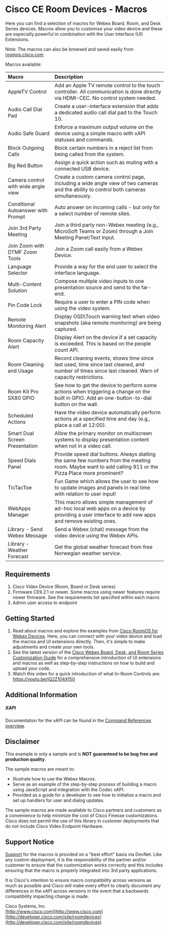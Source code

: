# Cisco CE Room Devices - Macros
Here you can find a selection of macros for Webex Board, Room, and Desk Series devices. Macros allow you to customise your video device and these are especially powerful in combination with the User Interface (UI) Extensions.

Note: The macros can also be browsed and saved easily from [roomos.cisco.com](https://roomos.cisco.com)

Macros available:


| Macro        | Description           |
| :------------------------ |:-------------|
| AppleTV Control      | Add an Apple TV remote control to the touch controller. All communication is done directly via HDMI-CEC. No control system needed.      |
| Audio Call Dial Pad | Create a user-interface extension that adds a dedicated audio call dial pad to the Touch 10. |
| Audio Safe Guard      | Enforce a maximum output volume on the device using a simple macro with xAPI statuses and commands.     |
| Block Outgoing Calls | Block certain numbers in a reject list from being called from the system. |
| Big Red Button | Assign a quick action such as muting with a connected USB device. |
| Camera control with wide angle view      | Create a custom camera control page, including a wide angle view of two cameras and the ability to control both cameras simultaneously.      |
| Conditional Autoanswer with Prompt      | Auto answer on incoming calls - but only for a select number of remote sites.      |
| Join 3rd Party Meeting | Join a third party non-Webex meeting (e.g., MicroSoft Teams or Zoom) through a Join Meeting Panel/Text Input. |
| Join Zoom with DTMF Zoom Tools | Join a Zoom call easily from a Webex Device. |
| Language Selector      | Provide a way for the end user to select the interface language. |
| Multi-Content Solution | Compose multiple video inputs to one presentation source and send to the far-end. |
| Pin Code Lock | Require a user to enter a PIN code when using the video system. |
| Remote Monitoring Alert | Display OSD\Touch warning text when video snapshots (aka remote monitoring) are being captured. |
| Room Capacity Alert | Display Alert on the device if a set capacity is exceeded. This is based on the people count API. |
| Room Cleaning and Usage | Record cleaning events, shows time since last used, time since last cleaned, and number of times since last cleaned. Warn of capacity restrictions. |
| Room Kit Pro SX80 GPIO | See how to get the device to perform some actions when triggering a change on the built in GPIO. Add an one-button-to-dial button on the wall. |
| Scheduled Actions | Have the video device automatically perform actions at a specified time and day (e.g., place a call at 12:00). |
| Smart Dual Screen Presentation | Allow the primary monitor on multiscreen systems to display presentation content when not in a video call. |
| Speed Dials Panel | Provide speed dial buttons. Always dialling the same few numbers from the meeting room. Maybe want to add calling 911 or the Pizza Place more prominent?     |
| TicTacToe      | Fun Game which allows the user to see how to update images and panels in real time with relation to user input!    |
| WebApps Manager  | This macro allows simple management of ad-hoc local web apps on a device by providing a user interface to add new apps and remove existing ones. |
| Library - Send Webex Message | Send a Webex (chat) message from the video device using the Webex APIs. |
| Library - Weather Forecast | Get the global weather forecast from free Norwegian weather service. |

## Requirements
1. Cisco Video Device (Room, Board or Desk series)
2. Firmware CE9.2.1 or newer. Some macros using newer features require newer firmware. See the requirements list specified within each macro.
3. Admin user access to endpoint

## Getting Started
1. Read about macros and explore the examples from [Cisco RoomOS for Webex Devices](https://roomos.cisco.com). Here, you can connect with your video device and load the macros and UI extensions directly. Then, it's simple to make adjustments and create your own tools.
2. See the latest version of the [Cisco Webex Board, Desk, and Room Series Customization Guide](https://www.cisco.com/c/en/us/support/collaboration-endpoints/spark-room-kit-series/products-installation-and-configuration-guides-list.html) for a comprehensive introduction of UI extensions and macros as well as step-by-step instructions on how to build and upload your code.
3. Watch this video for a quick introduction of what In-Room Controls are: https://youtu.be/IQ2Z104Xf50

## Additional Information
##### XAPI
Documentation for the xAPI can be found in the [Command References overview](https://www.cisco.com/c/en/us/support/collaboration-endpoints/telepresence-quick-set-series/products-command-reference-list.html).

## Disclaimer
This example is only a sample and is **NOT guaranteed to be bug free and production quality**.

The sample macros are meant to:
- Illustrate how to use the Webex Macros.
- Serve as an example of the step-by-step process of building a macro using JavaScript and integration with the Codec xAPI.
- Provided as a guide for a developer to see how to initialize a macro and set up handlers for user and dialog updates.

The sample macros are made available to Cisco partners and customers as a convenience to help minimize the cost of Cisco Finesse customizations. Cisco does not permit the use of this library in customer deployments that do not include Cisco Video Endpoint Hardware.

## Support Notice
[Support](http://developer.cisco.com/site/devnet/support) for the macros is provided on a "best effort" basis via DevNet. Like any custom deployment, it is the responsibility of the partner and/or customer to ensure that the customization works correctly and this includes ensuring that the macro is properly integrated into 3rd party applications.

It is Cisco's intention to ensure macro compatibility across versions as much as possible and Cisco will make every effort to clearly document any differences in the xAPI across versions in the event that a backwards compatibility impacting change is made.

Cisco Systems, Inc.<br>
[http://www.cisco.com](http://www.cisco.com)<br>
[http://developer.cisco.com/site/roomdevices](http://developer.cisco.com/site/roomdevices)
